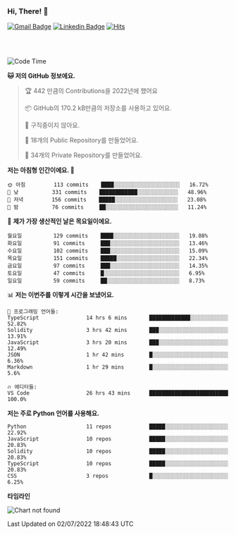 ### Hi, There! 👋


[![Gmail Badge](https://img.shields.io/badge/-725psh@gmail.com-c14438?style=flat&logo=Gmail&logoColor=white&link=mailto:725psh@gmail.com)](mailto:725psh@gmail.com) 
[![Linkedin Badge](https://img.shields.io/badge/-soohanpark-0072b1?style=flat&logo=Linkedin&logoColor=white&link=https://www.linkedin.com/in/soohanpark/)](https://www.linkedin.com/in/soohanpark/) 
[![Hits](https://hits.seeyoufarm.com/api/count/incr/badge.svg?url=https%3A%2F%2Fgithub.com%2FSoohan-Park&count_bg=%23000000&title_bg=%23828282&icon=gradle.svg&icon_color=%23FFFFFF&title=Visited&edge_flat=false)](https://hits.seeyoufarm.com)  

<br />
<br />

<!--START_SECTION:waka-->
![Code Time](http://img.shields.io/badge/Code%20Time-0%20secs-blue)

**🐱 저의 GitHub 정보에요.** 

> 🏆 442 만큼의 Contributions을 2022년에 했어요
 > 
> 📦 GitHub의 170.2 kB만큼의 저장소를 사용하고 있어요. 
 > 
> 🚫 구직중이지 않아요.
 > 
> 📜 18개의 Public Repository를 만들었어요. 
 > 
> 🔑 34개의 Private Repository를 만들었어요.  
 > 
**저는 아침형 인간이에요. 🐤** 

```text
🌞 아침         113 commits    ████░░░░░░░░░░░░░░░░░░░░░   16.72% 
🌆 낮　         331 commits    ████████████░░░░░░░░░░░░░   48.96% 
🌃 저녁         156 commits    █████░░░░░░░░░░░░░░░░░░░░   23.08% 
🌙 밤　         76 commits     ██░░░░░░░░░░░░░░░░░░░░░░░   11.24%

```
📅 **제가 가장 생산적인 날은 목요일이에요.** 

```text
월요일          129 commits    ████░░░░░░░░░░░░░░░░░░░░░   19.08% 
화요일          91 commits     ███░░░░░░░░░░░░░░░░░░░░░░   13.46% 
수요일          102 commits    ███░░░░░░░░░░░░░░░░░░░░░░   15.09% 
목요일          151 commits    █████░░░░░░░░░░░░░░░░░░░░   22.34% 
금요일          97 commits     ███░░░░░░░░░░░░░░░░░░░░░░   14.35% 
토요일          47 commits     █░░░░░░░░░░░░░░░░░░░░░░░░   6.95% 
일요일          59 commits     ██░░░░░░░░░░░░░░░░░░░░░░░   8.73%

```


📊 **저는 이번주를 이렇게 시간을 보냈어요.** 

```text
💬 프로그래밍 언어들: 
TypeScript               14 hrs 6 mins       █████████████░░░░░░░░░░░░   52.82% 
Solidity                 3 hrs 42 mins       ███░░░░░░░░░░░░░░░░░░░░░░   13.91% 
JavaScript               3 hrs 20 mins       ███░░░░░░░░░░░░░░░░░░░░░░   12.49% 
JSON                     1 hr 42 mins        █░░░░░░░░░░░░░░░░░░░░░░░░   6.36% 
Markdown                 1 hr 29 mins        █░░░░░░░░░░░░░░░░░░░░░░░░   5.6%

🔥 에디터들: 
VS Code                  26 hrs 43 mins      █████████████████████████   100.0%

```

**저는 주로 Python 언어를 사용해요.** 

```text
Python                   11 repos            █████░░░░░░░░░░░░░░░░░░░░   22.92% 
JavaScript               10 repos            █████░░░░░░░░░░░░░░░░░░░░   20.83% 
Solidity                 10 repos            █████░░░░░░░░░░░░░░░░░░░░   20.83% 
TypeScript               10 repos            █████░░░░░░░░░░░░░░░░░░░░   20.83% 
CSS                      3 repos             █░░░░░░░░░░░░░░░░░░░░░░░░   6.25%

```


**타임라인**

![Chart not found](https://raw.githubusercontent.com/Soohan-Park/Soohan-Park/master/charts/bar_graph.png) 


 Last Updated on 02/07/2022 18:48:43 UTC
<!--END_SECTION:waka-->
